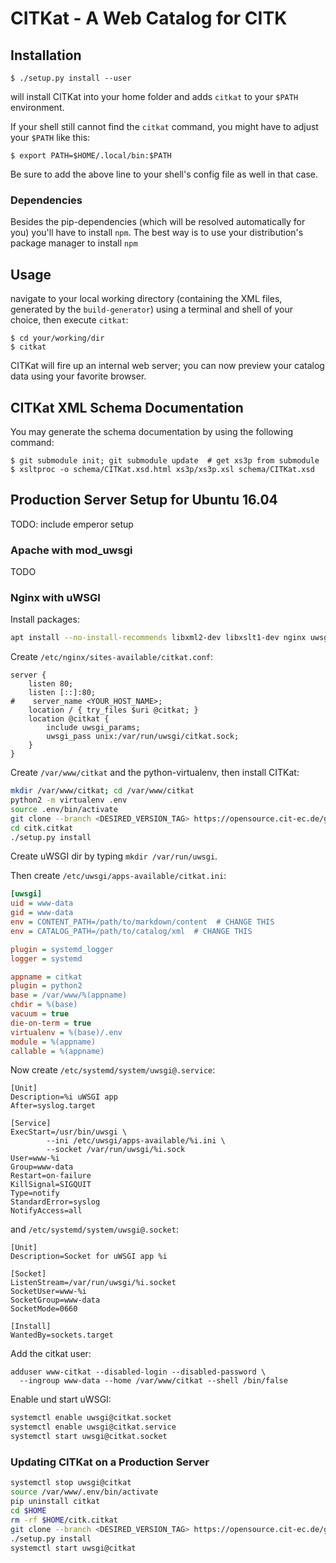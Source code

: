 # CITKat - A Web Catalog for CITK

## Installation
```shell
$ ./setup.py install --user
``` 
will install CITKat into your home folder and adds `citkat` to your `$PATH` environment.

If your shell still cannot find the `citkat` command, you might have to adjust your `$PATH` like this:
```shell
$ export PATH=$HOME/.local/bin:$PATH
```
Be sure to add the above line to your shell's config file as well in that case.

### Dependencies
Besides the pip-dependencies (which will be resolved automatically for you) you'll have to install `npm`. 
The best way is to use your distribution's package manager to install `npm` 

## Usage
navigate to your local working directory (containing the XML files, generated by the `build-generator`) using a 
terminal and shell of your choice, then execute `citkat`:
```shell
$ cd your/working/dir
$ citkat
```
CITKat will fire up an internal web server; you can now preview your catalog data using your favorite browser.

## CITKat XML Schema Documentation
You may generate the schema documentation by using the following command:
```shell
$ git submodule init; git submodule update  # get xs3p from submodule
$ xsltproc -o schema/CITKat.xsd.html xs3p/xs3p.xsl schema/CITKat.xsd
```

## Production Server Setup for Ubuntu 16.04
TODO: include emperor setup
### Apache with mod_uwsgi
TODO
### Nginx with uWSGI
Install packages:
```bash
apt install --no-install-recommends libxml2-dev libxslt1-dev nginx uwsgi uwsgi-plugin-python python2.7-minimal python-virtualenv npm
```

Create `/etc/nginx/sites-available/citkat.conf`:
```
server {
    listen 80;
    listen [::]:80;
#    server_name <YOUR_HOST_NAME>;
    location / { try_files $uri @citkat; }
    location @citkat {
        include uwsgi_params;
        uwsgi_pass unix:/var/run/uwsgi/citkat.sock;
    }
}
```

Create `/var/www/citkat` and the python-virtualenv, then install CITKat:
```bash
mkdir /var/www/citkat; cd /var/www/citkat
python2 -m virtualenv .env
source .env/bin/activate
git clone --branch <DESIRED_VERSION_TAG> https://opensource.cit-ec.de/git/citk.citkat.git
cd citk.citkat
./setup.py install
```


Create uWSGI dir by typing `mkdir /var/run/uwsgi`.

Then create `/etc/uwsgi/apps-available/citkat.ini`:
```ini
[uwsgi]
uid = www-data
gid = www-data
env = CONTENT_PATH=/path/to/markdown/content  # CHANGE THIS
env = CATALOG_PATH=/path/to/catalog/xml  # CHANGE THIS

plugin = systemd_logger
logger = systemd

appname = citkat
plugin = python2
base = /var/www/%(appname)
chdir = %(base)
vacuum = true
die-on-term = true
virtualenv = %(base)/.env
module = %(appname)
callable = %(appname)
```

Now create `/etc/systemd/system/uwsgi@.service`:
```
[Unit]
Description=%i uWSGI app
After=syslog.target

[Service]
ExecStart=/usr/bin/uwsgi \
        --ini /etc/uwsgi/apps-available/%i.ini \
        --socket /var/run/uwsgi/%i.sock
User=www-%i
Group=www-data
Restart=on-failure
KillSignal=SIGQUIT
Type=notify
StandardError=syslog
NotifyAccess=all
```
and `/etc/systemd/system/uwsgi@.socket`:
```
[Unit]
Description=Socket for uWSGI app %i

[Socket]
ListenStream=/var/run/uwsgi/%i.socket
SocketUser=www-%i
SocketGroup=www-data
SocketMode=0660

[Install]
WantedBy=sockets.target
```

Add the citkat user:
```
adduser www-citkat --disabled-login --disabled-password \
  --ingroup www-data --home /var/www/citkat --shell /bin/false
```

Enable und start uWSGI:
```bash
systemctl enable uwsgi@citkat.socket
systemctl enable uwsgi@citkat.service
systemctl start uwsgi@citkat.socket
```



### Updating CITKat on a Production Server
```bash
systemctl stop uwsgi@citkat
source /var/www/.env/bin/activate
pip uninstall citkat
cd $HOME
rm -rf $HOME/citk.citkat
git clone --branch <DESIRED_VERSION_TAG> https://opensource.cit-ec.de/git/citk.citkat.git
./setup.py install
systemctl start uwsgi@citkat
```
